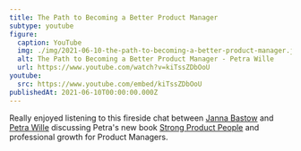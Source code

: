 ```yaml
---
title: The Path to Becoming a Better Product Manager
subtype: youtube
figure:
  caption: YouTube
  img: ./img/2021-06-10-the-path-to-becoming-a-better-product-manager.jpg
  alt: The Path to Becoming a Better Product Manager - Petra Wille
  url: https://www.youtube.com/watch?v=kiTssZDbOoU
youtube:
  src: https://www.youtube.com/embed/kiTssZDbOoU
publishedAt: 2021-06-10T00:00:00.000Z
---
```

Really enjoyed listening to this fireside chat between [Janna Bastow](https://www.linkedin.com/in/jannabastow/) and [Petra Wille](https://www.linkedin.com/in/petra-wille-b8b1329/) discussing Petra's new book [Strong Product People](https://lnkd.in/eA9SENm) and professional growth for Product Managers.
